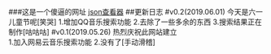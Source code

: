 ###这是一个傻逼的网址
[json查看器](http://www.bejson.com/color)
##更新日志
#v0.2(2019.06.01)
今天是六一儿童节呢[笑哭]
1.增加QQ音乐搜索功能
2.去除了一些多余的东西
3.搜索结果正在制作[咕咕咕]
#v0.1(2019.05.26)
热烈庆祝此网站建立  
1.加入网易云音乐搜索功能
2.没有了[手动滑稽]